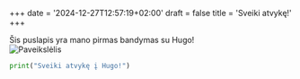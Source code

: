 +++
date = '2024-12-27T12:57:19+02:00'
draft = false
title = 'Sveiki atvykę!'
+++

Šis puslapis yra mano pirmas bandymas su Hugo!  
![Paveikslėlis](https://example.com/image.png)

```python
print("Sveiki atvykę į Hugo!")
